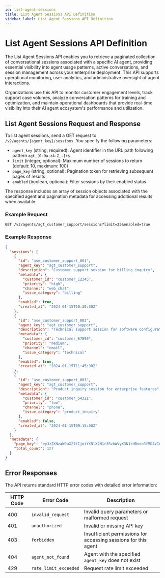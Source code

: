 ```yaml
---
id: list-agent-sessions
title: List Agent Sessions API Definition
sidebar_label: List Agent Sessions API Definition
---
```


# List Agent Sessions API Definition

The List Agent Sessions API enables you to retrieve a paginated collection of conversational sessions associated with a specific AI agent, providing essential visibility into agent usage patterns, active conversations, and session management across your enterprise deployment. This API supports operational monitoring, user analytics, and administrative oversight of agent interactions.

Organizations use this API to monitor customer engagement levels, track support case volumes, analyze conversation patterns for training and optimization, and maintain operational dashboards that provide real-time visibility into their AI agent ecosystem's performance and utilization.

## List Agent Sessions Request and Response

To list agent sessions, send a GET request to `/v2/agents/{agent_key}/sessions`. You specify the following parameters:

- `agent_key` (string, required): Agent identifier in the URL path following pattern `agt_[0-9a-zA-Z_-]+$`
- `limit` (integer, optional): Maximum number of sessions to return (default: 10, maximum: 100)
- `page_key` (string, optional): Pagination token for retrieving subsequent pages of results
- `enabled` (boolean, optional): Filter sessions by their enabled status

The response includes an array of session objects associated with the specified agent and pagination metadata for accessing additional results when available.

### Example Request

```
GET /v2/agents/agt_customer_support/sessions?limit=25&enabled=true
```

### Example Response

```json
{
  "sessions": [
    {
      "id": "ase_customer_support_001",
      "agent_key": "agt_customer_support",
      "description": "Customer support session for billing inquiry",
      "metadata": {
        "customer_id": "customer_12345",
        "priority": "high",
        "channel": "web_chat",
        "issue_category": "billing"
      },
      "enabled": true,
      "created_at": "2024-01-15T10:30:00Z"
    },
    {
      "id": "ase_customer_support_002",
      "agent_key": "agt_customer_support",
      "description": "Technical support session for software configuration",
      "metadata": {
        "customer_id": "customer_67890",
        "priority": "medium",
        "channel": "email",
        "issue_category": "technical"
      },
      "enabled": true,
      "created_at": "2024-01-15T11:45:00Z"
    },
    {
      "id": "ase_customer_support_003",
      "agent_key": "agt_customer_support",
      "description": "Product inquiry session for enterprise features",
      "metadata": {
        "customer_id": "customer_54321",
        "priority": "low",
        "channel": "phone",
        "issue_category": "product_inquiry"
      },
      "enabled": false,
      "created_at": "2024-01-15T09:15:00Z"
    }
  ],
  "metadata": {
    "page_key": "eyJzZXNzaW9uX2lkIjoiYXNlX2N1c3RvbWVyX3N1cHBvcnRfMDAzIn0=",
    "total_count": 127
  }
}
```

## Error Responses

The API returns standard HTTP error codes with detailed error information:

| HTTP Code | Error Code | Description |
|-----------|------------|-------------|
| 400 | `invalid_request` | Invalid query parameters or malformed request |
| 401 | `unauthorized` | Invalid or missing API key |
| 403 | `forbidden` | Insufficient permissions for accessing sessions for this agent |
| 404 | `agent_not_found` | Agent with the specified `agent_key` does not exist |
| 429 | `rate_limit_exceeded` | Request rate limit exceeded |